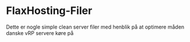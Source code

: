 # FlaxHosting-Filer
 Dette er nogle simple clean server filer med henblik på at optimere måden danske vRP servere køre på
